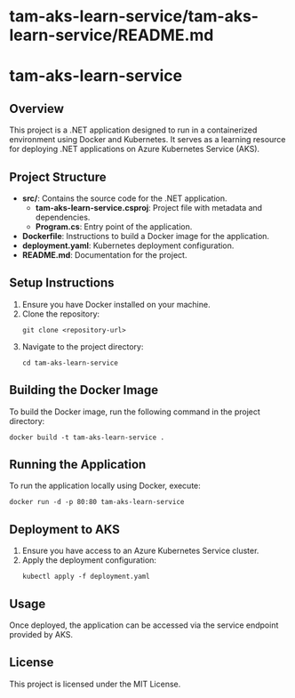 # tam-aks-learn-service/tam-aks-learn-service/README.md

# tam-aks-learn-service

## Overview
This project is a .NET application designed to run in a containerized environment using Docker and Kubernetes. It serves as a learning resource for deploying .NET applications on Azure Kubernetes Service (AKS).

## Project Structure
- **src/**: Contains the source code for the .NET application.
  - **tam-aks-learn-service.csproj**: Project file with metadata and dependencies.
  - **Program.cs**: Entry point of the application.
- **Dockerfile**: Instructions to build a Docker image for the application.
- **deployment.yaml**: Kubernetes deployment configuration.
- **README.md**: Documentation for the project.

## Setup Instructions
1. Ensure you have Docker installed on your machine.
2. Clone the repository:
   ```
   git clone <repository-url>
   ```
3. Navigate to the project directory:
   ```
   cd tam-aks-learn-service
   ```

## Building the Docker Image
To build the Docker image, run the following command in the project directory:
```
docker build -t tam-aks-learn-service .
```

## Running the Application
To run the application locally using Docker, execute:
```
docker run -d -p 80:80 tam-aks-learn-service
```

## Deployment to AKS
1. Ensure you have access to an Azure Kubernetes Service cluster.
2. Apply the deployment configuration:
   ```
   kubectl apply -f deployment.yaml
   ```

## Usage
Once deployed, the application can be accessed via the service endpoint provided by AKS.

## License
This project is licensed under the MIT License.